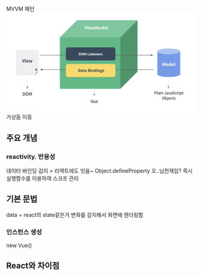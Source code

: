 
MVVM 패턴
![300](assets/vue-20240627101400036.png)
가상돔 이동

## 주요 개념
### reactivity. 반응성
데이터 바인딩 감지 > 리액트에도 잇음~
Object.defineProperty
오..님천재임? 
즉시실행함수를 이용하여 스코프 관리
## 기본 문법
data = react의 state같은거
변화를 감지해서 화면에 렌더링함
### 인스턴스 생성
new Vue()


## React와 차이점
